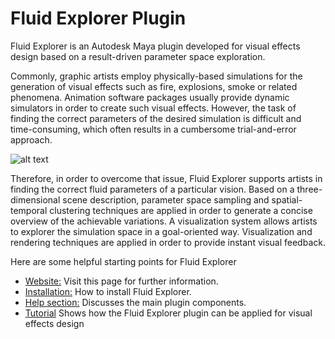 # Fluid Explorer Plugin

Fluid Explorer is an Autodesk Maya plugin developed for visual effects design based on a result-driven parameter space exploration.

Commonly, graphic artists employ physically-based simulations for the generation of visual effects such as fire, explosions, smoke or related phenomena. 
Animation software packages usually provide dynamic simulators in order to create such visual effects. However, the task of finding the correct parameters 
of the desired simulation is difficult and time-consuming, which often results in a cumbersome trial-and-error approach. 

![alt text](http://fluidexplorer.cs.univie.ac.at/IMG/fxabout.png)

Therefore, in order to overcome that 
issue, Fluid Explorer supports artists in finding the correct fluid parameters of a particular vision. Based on a three-dimensional scene description, parameter 
space sampling and spatial-temporal clustering techniques are applied in order to generate a concise overview of the achievable variations. A visualization system 
allows artists to explorer the simulation space in a goal-oriented way. Visualization and rendering techniques are applied in order to provide instant visual feedback.

Here are some helpful starting points for Fluid Explorer

* [Website:](http://fluidexplorer.cs.univie.ac.at/) Visit this page for further information. 
* [Installation:](http://fluidexplorer.cs.univie.ac.at/installation.php) How to install Fluid Explorer.
* [Help section:](http://fluidexplorer.cs.univie.ac.at/helpsection.php) Discusses the main plugin components.
* [Tutorial](http://fluidexplorer.cs.univie.ac.at/tutorial.php) Shows how the Fluid Explorer plugin can be applied for visual effects design